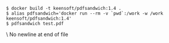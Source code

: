 ``` 
$ docker build -t keensoft/pdfsandwich:1.4 . 
$ alias pdfsandwich='docker run --rm -v `pwd`:/work -w /work keensoft/pdfsandwich:1.4' 
$ pdfsandwich test.pdf 
```
 \ No newline at end of file 
